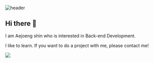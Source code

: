 ![header](https://capsule-render.vercel.app/api?type=rounded&color=000000&height=100&section=header&text=New%20Aejeong();&fontSize=70&fontColor=ffffff)

## Hi there 👋 


I am Aejoeng shin who is interested in Back-end Development.

I like to learn. If you want to do a project with me, please contact me!


<a href="https://www.instagram.com/aejeong0" target="_blank">
<img src="https://img.shields.io/badge/aejeong0%20-E4405F?style=flat-square&logo=instagram&logoColor=white&link=https://www.instagram.com/aejeong0"/>
</a>

